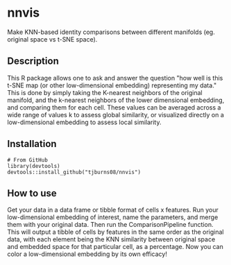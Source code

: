 # nnvis
Make KNN-based identity comparisons between different manifolds (eg.  original space vs t-SNE space).

## Description
This R package allows one to ask and answer the question "how well is this t-SNE map (or other low-dimensional embedding) 
representing my data." This is done by simply taking the K-nearest neighbors of the original manifold, and the k-nearest 
neighbors of the lower dimensional embedding, and comparing them for each cell. These values can be averaged across a wide 
range of values k to assess global similarity, or visualized directly on a low-dimensional embedding to assess local similarity. 

## Installation
```
# From GitHub
library(devtools)
devtools::install_github("tjburns08/nnvis")
```

## How to use
Get your data in a data frame or tibble format of cells x features. Run your low-dimensional embedding of interest, name
the parameters, and merge them with your original data. Then run the ComparisonPipeline function. This will output a tibble
of cells by features in the same order as the original data, with each element being the KNN similarity between original 
space and embedded space for that particular cell, as a percentage. Now you can color a low-dimensional embedding by its 
own efficacy!
